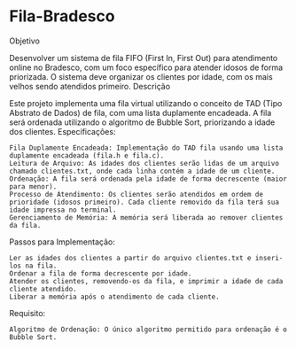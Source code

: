 # Fila-Bradesco

Objetivo

Desenvolver um sistema de fila FIFO (First In, First Out) para atendimento online no Bradesco, com um foco específico para atender idosos de forma priorizada. O sistema deve organizar os clientes por idade, com os mais velhos sendo atendidos primeiro.
Descrição

Este projeto implementa uma fila virtual utilizando o conceito de TAD (Tipo Abstrato de Dados) de fila, com uma lista duplamente encadeada. A fila será ordenada utilizando o algoritmo de Bubble Sort, priorizando a idade dos clientes.
Especificações:

    Fila Duplamente Encadeada: Implementação do TAD fila usando uma lista duplamente encadeada (fila.h e fila.c).
    Leitura de Arquivo: As idades dos clientes serão lidas de um arquivo chamado clientes.txt, onde cada linha contém a idade de um cliente.
    Ordenação: A fila será ordenada pela idade de forma decrescente (maior para menor).
    Processo de Atendimento: Os clientes serão atendidos em ordem de prioridade (idosos primeiro). Cada cliente removido da fila terá sua idade impressa no terminal.
    Gerenciamento de Memória: A memória será liberada ao remover clientes da fila.

Passos para Implementação:

    Ler as idades dos clientes a partir do arquivo clientes.txt e inseri-los na fila.
    Ordenar a fila de forma decrescente por idade.
    Atender os clientes, removendo-os da fila, e imprimir a idade de cada cliente atendido.
    Liberar a memória após o atendimento de cada cliente.

Requisito:

    Algoritmo de Ordenação: O único algoritmo permitido para ordenação é o Bubble Sort.
